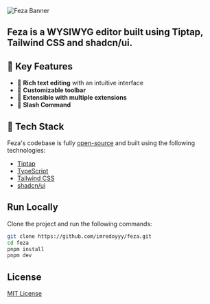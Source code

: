 <p align="center>
  <picture>
    <source srcset="https://github.com/imredoyyy/feza/blob/main/banner-dark.png?raw=true" media="(prefers-color-scheme: dark)"/>
    <source srcset="https://github.com/imredoyyy/feza/blob/main/banner.png?raw=true" media="(prefers-color-scheme: light)"/>
    <img src="https://github.com/imredoyyy/feza/blob/main/banner.png?raw=true" alt="Feza Banner" />
  </picture>
</p>

<h2 align="center>Feza</h2>

<p align="center>
Feza is a  WYSIWYG editor built using Tiptap, Tailwind CSS and shadcn/ui.
</p>

## 🚀 Key Features

- 📝 **Rich text editing** with an intuitive interface
- 🎨 **Customizable toolbar**
- 🔌 **Extensible with multiple extensions**
- 🔑 **Slash Command**

## 🔧 Tech Stack

Feza's codebase is fully [open-source](https://github.com/imredoyyy/feza) and built using the following technologies:

- [Tiptap](https://tiptap.dev)
- [TypeScript](https://www.typescriptlang.org)
- [Tailwind CSS](https://tailwindcss.com)
- [shadcn/ui](https://ui.shadcn.com)

## Run Locally

Clone the project and run the following commands:

```bash
git clone https://github.com/imredoyyy/feza.git
cd feza
pnpm install
pnpm dev
```

## License

[MIT License](https://github.com/imredoyyy/feza/blob/main/LICENSE.md)
